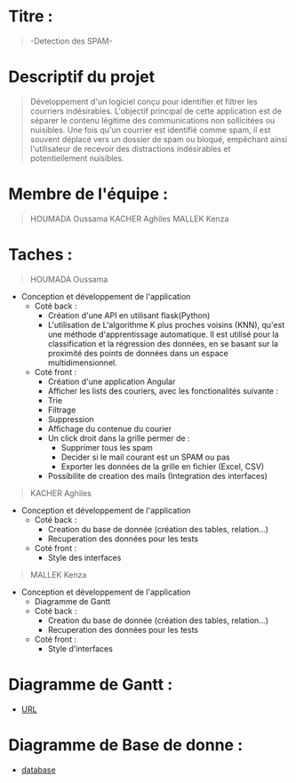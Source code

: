# Titre :

> -Detection des SPAM-

# Descriptif du projet

> Développement d'un logiciel conçu pour identifier et filtrer les courriers indésirables. L'objectif principal de cette application est de séparer le contenu légitime des communications non sollicitées ou nuisibles. Une fois qu'un courrier est identifié comme spam, il est souvent déplacé vers un dossier de spam ou bloqué, empêchant ainsi l'utilisateur de recevoir des distractions indésirables et potentiellement nuisibles.

# Membre de l'équipe :

> HOUMADA Oussama
> KACHER Aghiles
> MALLEK Kenza

# Taches :

> HOUMADA Oussama

- Conception et développement de l'application
  - Coté back :
    - Création d'une API en utilisant flask(Python)
    - L'utilisation de L'algorithme K plus proches voisins (KNN), qu'est une méthode d'apprentissage automatique. Il est utilisé pour la classification et la régression des données, en se basant sur la proximité des points de données dans un espace multidimensionnel.
  - Coté front :
    - Création d'une application Angular
    - Afficher les lists des couriers, avec les fonctionalités suivante :
    - Trie
    - Filtrage
    - Suppression
    - Affichage du contenue du courier
    - Un click droit dans la grille permer de :
      - Supprimer tous les spam
      - Decider si le mail courant est un SPAM ou pas
      - Exporter les données de la grille en fichier (Excel, CSV)
    - Possibilite de creation des mails
      (Integration des interfaces)

> KACHER Aghiles

- Conception et développement de l'application
  - Coté back :
    - Creation du base de donnée (création des tables, relation...)
    - Recuperation des données pour les tests
  - Coté front :
    - Style des interfaces

> MALLEK Kenza

- Conception et développement de l'application
  - Diagramme de Gantt
  - Coté back :
    - Creation du base de donnée (création des tables, relation...)
    - Recuperation des données pour les tests
  - Coté front :
    - Style d'interfaces

# Diagramme de Gantt :

- [URL](https://docs.google.com/spreadsheets/d/e/2PACX-1vQNUycuxxUXHO7hyLsknVPTXSqUuOJ9oKH6HAsavWRa2EbRrsSJgllFVU7PgmPpIUm5JBPVHuhpol3d/pubhtml)

# Diagramme de Base de donne :

- [database](https://github.com/oussamahoumada/spam-detection/blob/main/bdd/bdd.svg)

